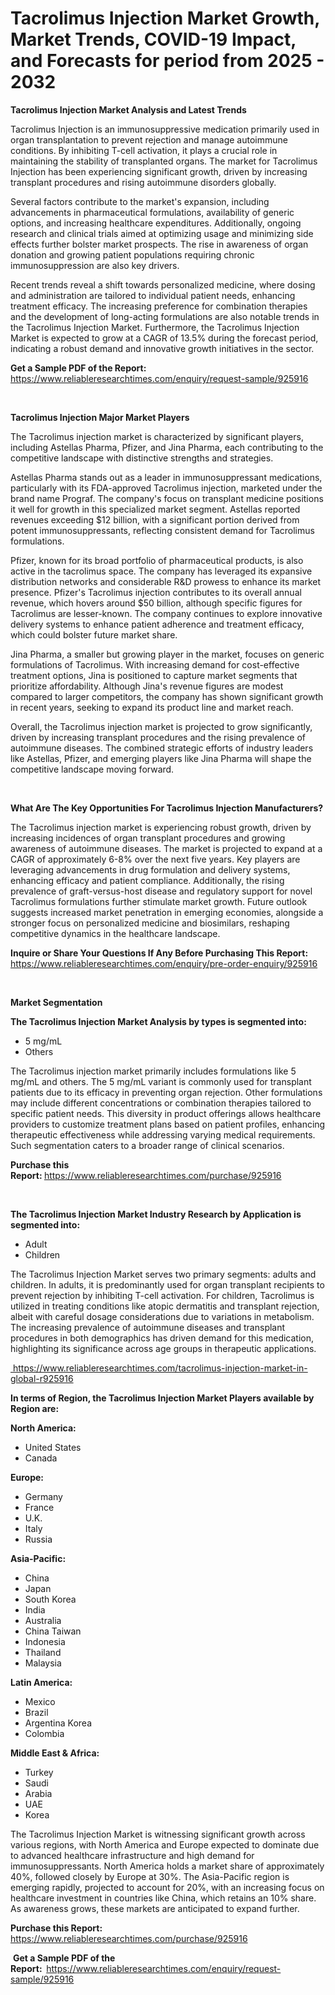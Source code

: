 <p><h1>Tacrolimus Injection Market Growth, Market Trends, COVID-19 Impact, and Forecasts for period from 2025 - 2032</h1></p><p><strong>Tacrolimus Injection Market Analysis and Latest Trends</strong></p>
<p><p>Tacrolimus Injection is an immunosuppressive medication primarily used in organ transplantation to prevent rejection and manage autoimmune conditions. By inhibiting T-cell activation, it plays a crucial role in maintaining the stability of transplanted organs. The market for Tacrolimus Injection has been experiencing significant growth, driven by increasing transplant procedures and rising autoimmune disorders globally.</p><p>Several factors contribute to the market's expansion, including advancements in pharmaceutical formulations, availability of generic options, and increasing healthcare expenditures. Additionally, ongoing research and clinical trials aimed at optimizing usage and minimizing side effects further bolster market prospects. The rise in awareness of organ donation and growing patient populations requiring chronic immunosuppression are also key drivers.</p><p>Recent trends reveal a shift towards personalized medicine, where dosing and administration are tailored to individual patient needs, enhancing treatment efficacy. The increasing preference for combination therapies and the development of long-acting formulations are also notable trends in the Tacrolimus Injection Market. Furthermore, the Tacrolimus Injection Market is expected to grow at a CAGR of 13.5% during the forecast period, indicating a robust demand and innovative growth initiatives in the sector.</p></p>
<p><strong>Get a Sample PDF of the Report:&nbsp;</strong> <a href="https://www.reliableresearchtimes.com/enquiry/request-sample/925916?utm_campaign=2629&utm_medium=2&utm_source=Github&utm_content=ia&utm_term=19042025&utm_id=tacrolimus-injection">https://www.reliableresearchtimes.com/enquiry/request-sample/925916</a></p>
<p>&nbsp;</p>
<p><strong>Tacrolimus Injection Major Market Players</strong></p>
<p><p>The Tacrolimus injection market is characterized by significant players, including Astellas Pharma, Pfizer, and Jina Pharma, each contributing to the competitive landscape with distinctive strengths and strategies. </p><p>Astellas Pharma stands out as a leader in immunosuppressant medications, particularly with its FDA-approved Tacrolimus injection, marketed under the brand name Prograf. The company's focus on transplant medicine positions it well for growth in this specialized market segment. Astellas reported revenues exceeding $12 billion, with a significant portion derived from potent immunosuppressants, reflecting consistent demand for Tacrolimus formulations.</p><p>Pfizer, known for its broad portfolio of pharmaceutical products, is also active in the tacrolimus space. The company has leveraged its expansive distribution networks and considerable R&D prowess to enhance its market presence. Pfizer's Tacrolimus injection contributes to its overall annual revenue, which hovers around $50 billion, although specific figures for Tacrolimus are lesser-known. The company continues to explore innovative delivery systems to enhance patient adherence and treatment efficacy, which could bolster future market share.</p><p>Jina Pharma, a smaller but growing player in the market, focuses on generic formulations of Tacrolimus. With increasing demand for cost-effective treatment options, Jina is positioned to capture market segments that prioritize affordability. Although Jina's revenue figures are modest compared to larger competitors, the company has shown significant growth in recent years, seeking to expand its product line and market reach.</p><p>Overall, the Tacrolimus injection market is projected to grow significantly, driven by increasing transplant procedures and the rising prevalence of autoimmune diseases. The combined strategic efforts of industry leaders like Astellas, Pfizer, and emerging players like Jina Pharma will shape the competitive landscape moving forward.</p></p>
<p>&nbsp;</p>
<p><strong>What Are The Key Opportunities For Tacrolimus Injection Manufacturers?</strong></p>
<p><p>The Tacrolimus injection market is experiencing robust growth, driven by increasing incidences of organ transplant procedures and growing awareness of autoimmune diseases. The market is projected to expand at a CAGR of approximately 6-8% over the next five years. Key players are leveraging advancements in drug formulation and delivery systems, enhancing efficacy and patient compliance. Additionally, the rising prevalence of graft-versus-host disease and regulatory support for novel Tacrolimus formulations further stimulate market growth. Future outlook suggests increased market penetration in emerging economies, alongside a stronger focus on personalized medicine and biosimilars, reshaping competitive dynamics in the healthcare landscape.</p></p>
<p><strong>Inquire or Share Your Questions If Any Before Purchasing This Report:</strong> <a href="https://www.reliableresearchtimes.com/enquiry/pre-order-enquiry/925916?utm_campaign=2629&utm_medium=2&utm_source=Github&utm_content=ia&utm_term=19042025&utm_id=tacrolimus-injection">https://www.reliableresearchtimes.com/enquiry/pre-order-enquiry/925916</a></p>
<p>&nbsp;</p>
<p><strong>Market Segmentation</strong></p>
<p><strong>The Tacrolimus Injection Market Analysis by types is segmented into:</strong></p>
<p><ul><li>5 mg/mL</li><li>Others</li></ul></p>
<p><p>The Tacrolimus injection market primarily includes formulations like 5 mg/mL and others. The 5 mg/mL variant is commonly used for transplant patients due to its efficacy in preventing organ rejection. Other formulations may include different concentrations or combination therapies tailored to specific patient needs. This diversity in product offerings allows healthcare providers to customize treatment plans based on patient profiles, enhancing therapeutic effectiveness while addressing varying medical requirements. Such segmentation caters to a broader range of clinical scenarios.</p></p>
<p><strong>Purchase this Report:&nbsp;</strong><a href="https://www.reliableresearchtimes.com/purchase/925916?utm_campaign=2629&utm_medium=2&utm_source=Github&utm_content=ia&utm_term=19042025&utm_id=tacrolimus-injection">https://www.reliableresearchtimes.com/purchase/925916</a></p>
<p>&nbsp;</p>
<p><strong>The Tacrolimus Injection Market Industry Research by Application is segmented into:</strong></p>
<p><ul><li>Adult</li><li>Children</li></ul></p>
<p><p>The Tacrolimus Injection Market serves two primary segments: adults and children. In adults, it is predominantly used for organ transplant recipients to prevent rejection by inhibiting T-cell activation. For children, Tacrolimus is utilized in treating conditions like atopic dermatitis and transplant rejection, albeit with careful dosage considerations due to variations in metabolism. The increasing prevalence of autoimmune diseases and transplant procedures in both demographics has driven demand for this medication, highlighting its significance across age groups in therapeutic applications.</p></p>
<p><a href="https://www.reliableresearchtimes.com/tacrolimus-injection-market-in-global-r925916?utm_campaign=2629&utm_medium=2&utm_source=Github&utm_content=ia&utm_term=19042025&utm_id=tacrolimus-injection">&nbsp;https://www.reliableresearchtimes.com/tacrolimus-injection-market-in-global-r925916</a></p>
<p><strong>In terms of Region, the Tacrolimus Injection Market Players available by Region are:</strong></p>
<p>
    <p> <strong> North America: </strong>
        <ul>
            <li>United States</li>
            <li>Canada</li>
        </ul>
        </p> 
    <p> <strong> Europe: </strong>
        <ul>
            <li>Germany</li>
            <li>France</li>
            <li>U.K.</li>
            <li>Italy</li>
            <li>Russia</li>
        </ul>
        </p> 
    <p> <strong> Asia-Pacific: </strong>
        <ul>
            <li>China</li>
            <li>Japan</li>
            <li>South Korea</li>
            <li>India</li>
            <li>Australia</li>
            <li>China Taiwan</li>
            <li>Indonesia</li>
            <li>Thailand</li>
            <li>Malaysia</li>
        </ul>
        </p> 
    <p> <strong> Latin America: </strong>
        <ul>
            <li>Mexico</li>
            <li>Brazil</li>
            <li>Argentina Korea</li>
            <li>Colombia</li>
        </ul>
        </p> 
    <p> <strong> Middle East & Africa: </strong>
        <ul>
            <li>Turkey</li>
            <li>Saudi</li>
            <li>Arabia</li>
            <li>UAE</li>
            <li>Korea</li>
        </ul>
    </p>
    </p>
<p><p>The Tacrolimus Injection Market is witnessing significant growth across various regions, with North America and Europe expected to dominate due to advanced healthcare infrastructure and high demand for immunosuppressants. North America holds a market share of approximately 40%, followed closely by Europe at 30%. The Asia-Pacific region is emerging rapidly, projected to account for 20%, with an increasing focus on healthcare investment in countries like China, which retains an 10% share. As awareness grows, these markets are anticipated to expand further.</p></p>
<p><strong>Purchase this Report: </strong><a href="https://www.reliableresearchtimes.com/purchase/925916?utm_campaign=2629&utm_medium=2&utm_source=Github&utm_content=ia&utm_term=19042025&utm_id=tacrolimus-injection">https://www.reliableresearchtimes.com/purchase/925916</a></p>
<p>&nbsp;<strong>Get a Sample PDF of the Report:&nbsp;&nbsp;</strong><a href="https://www.reliableresearchtimes.com/enquiry/request-sample/925916?utm_campaign=2629&utm_medium=2&utm_source=Github&utm_content=ia&utm_term=19042025&utm_id=tacrolimus-injection">https://www.reliableresearchtimes.com/enquiry/request-sample/925916</a></p>
<p><strong></strong></p>
<p><p></p><p></p><p></p></p>